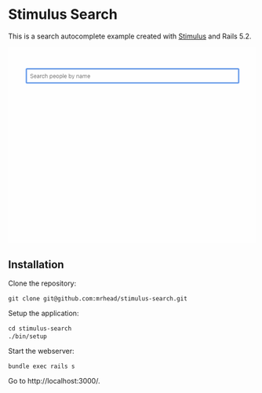 # Stimulus Search

This is a search autocomplete example created with [Stimulus](https://stimulusjs.org/) and Rails 5.2.

![Autocomplete GIF](stimulus-search.gif)

## Installation

Clone the repository:

```
git clone git@github.com:mrhead/stimulus-search.git
```

Setup the application:

```
cd stimulus-search
./bin/setup
```

Start the webserver:

```
bundle exec rails s
```

Go to http://localhost:3000/.
